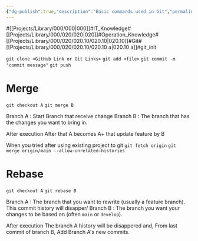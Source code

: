 ```yaml
---
{"dg-publish":true,"description":"Basic commands used in Git","permalink":"/projects/library/000/020/020-10/020-10-a/","dgPassFrontmatter":true,"noteIcon":"0","created":"2024-02-23T13:26:21.493+09:00","updated":"2024-06-20T00:00:25.798+09:00"}
---
```


#[[Projects/Library/000/000\|000]]#IT_Knowledge#[[Projects/Library/000/020/020\|020]]#Operation_Knowledge#[[Projects/Library/000/020/020.10/020.10\|020.10]]#Git#[[Projects/Library/000/020/020.10/020.10 a\|020.10 a]]#git_init




`git clone <GitHub Link or Git Links>`
`git add <file>`
`git commit -m "commit message"`
`git push`



# Merge
`git checkout A`
`git merge B`

Branch A : Start Branch that receive change
Branch B : The branch that has the changes you want to bring in.

After execution
After that A becomes A+ that update feature by B


When you tried after using existing project to git 
`git fetch origin`
`git merge origin/main --allow-unrelated-histories`

# Rebase
`git checkout A`
`git rebase B`

Branch A : The branch that you want to rewrite (usually a feature branch). This commit history will disapper/
Branch B : The branch you want your changes to be based on (often `main` or `develop`).

After execution
The branch A history will be disappered and, From last commit of branch B, Add Branch A's new commits.
